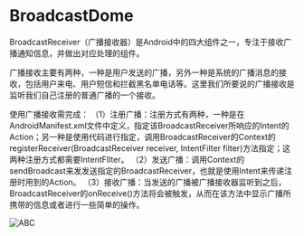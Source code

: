 # BroadcastDome
BroadcastReceiver（广播接收器）是Android中的四大组件之一，专注于接收广播通知信息，并做出对应处理的组件。

广播接收主要有两种，一种是用户发送的广播，另外一种是系统的广播消息的接收，包括用户来电、用户短信和拦截黑名单电话等。这里我们所要说的广播接收是监听我们自己注册的普通广播的一个接收。

使用广播接收需完成：
        （1）注册广播：注册方式有两种，一种是在AndroidManifest.xml文件中定义，指定该BroadcastReceiver所响应的Intent的Action；另一种是使用代码进行指定，调用BroadcastReceiver的Context的registerReceiver(BroadcastReceiver receiver, IntentFilter filter)方法指定；这两种注册方式都需要IntentFIlter。
        （2）发送广播：调用Context的sendBroadcast来发发送指定的BroadcastReceiver，也就是使用Intent来传递注册时用到的Action。
        （3）接收广播：当发送的广播被广播接收器监听到之后，BroadcastReceiver的onReceive()方法将会被触发，从而在该方法中显示广播所携带的信息或者进行一些简单的操作。

![ABC](http://img.blog.csdn.net/20160121005240767?watermark/2/text/aHR0cDovL2Jsb2cuY3Nkbi5uZXQv/font/5a6L5L2T/fontsize/400/fill/I0JBQkFCMA==/dissolve/70/gravity/Center)
